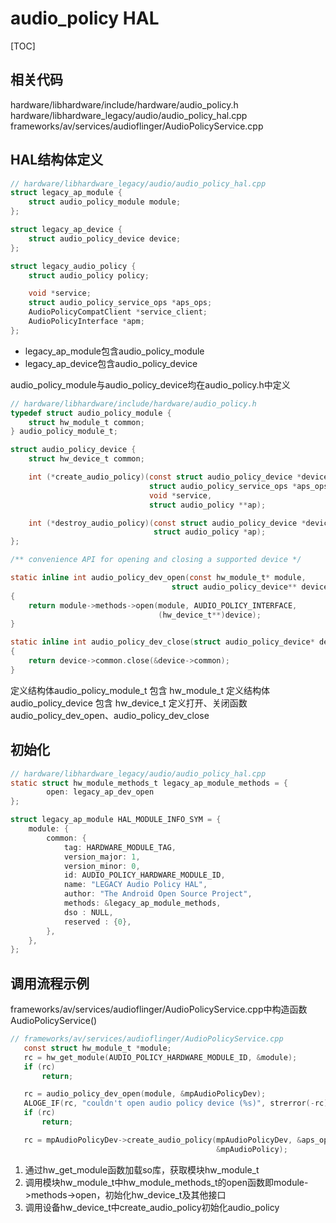 # audio_policy HAL

[TOC]

## 相关代码

hardware/libhardware/include/hardware/audio_policy.h
hardware/libhardware_legacy/audio/audio_policy_hal.cpp
frameworks/av/services/audioflinger/AudioPolicyService.cpp

## HAL结构体定义

```c
// hardware/libhardware_legacy/audio/audio_policy_hal.cpp
struct legacy_ap_module {
    struct audio_policy_module module;
};

struct legacy_ap_device {
    struct audio_policy_device device;
};

struct legacy_audio_policy {
    struct audio_policy policy;

    void *service;
    struct audio_policy_service_ops *aps_ops;
    AudioPolicyCompatClient *service_client;
    AudioPolicyInterface *apm;
};
```

- legacy_ap_module包含audio_policy_module
- legacy_ap_device包含audio_policy_device

audio_policy_module与audio_policy_device均在audio_policy.h中定义

```c
// hardware/libhardware/include/hardware/audio_policy.h
typedef struct audio_policy_module {
    struct hw_module_t common;
} audio_policy_module_t;

struct audio_policy_device {
    struct hw_device_t common;

    int (*create_audio_policy)(const struct audio_policy_device *device,
                               struct audio_policy_service_ops *aps_ops,
                               void *service,
                               struct audio_policy **ap);

    int (*destroy_audio_policy)(const struct audio_policy_device *device,
                                struct audio_policy *ap);
};

/** convenience API for opening and closing a supported device */

static inline int audio_policy_dev_open(const hw_module_t* module,
                                    struct audio_policy_device** device)
{
    return module->methods->open(module, AUDIO_POLICY_INTERFACE,
                                 (hw_device_t**)device);
}

static inline int audio_policy_dev_close(struct audio_policy_device* device)
{
    return device->common.close(&device->common);
}
```

定义结构体audio_policy_module_t 包含 hw_module_t
定义结构体audio_policy_device 包含 hw_device_t
定义打开、关闭函数audio_policy_dev_open、audio_policy_dev_close

## 初始化

```c
// hardware/libhardware_legacy/audio/audio_policy_hal.cpp
static struct hw_module_methods_t legacy_ap_module_methods = {
        open: legacy_ap_dev_open
};

struct legacy_ap_module HAL_MODULE_INFO_SYM = {
    module: {
        common: {
            tag: HARDWARE_MODULE_TAG,
            version_major: 1,
            version_minor: 0,
            id: AUDIO_POLICY_HARDWARE_MODULE_ID,
            name: "LEGACY Audio Policy HAL",
            author: "The Android Open Source Project",
            methods: &legacy_ap_module_methods,
            dso : NULL,
            reserved : {0},
        },
    },
};
```

## 调用流程示例

frameworks/av/services/audioflinger/AudioPolicyService.cpp中构造函数AudioPolicyService()

 ```c
 // frameworks/av/services/audioflinger/AudioPolicyService.cpp
    const struct hw_module_t *module;
    rc = hw_get_module(AUDIO_POLICY_HARDWARE_MODULE_ID, &module);
    if (rc)
        return;

    rc = audio_policy_dev_open(module, &mpAudioPolicyDev);
    ALOGE_IF(rc, "couldn't open audio policy device (%s)", strerror(-rc));
    if (rc)
        return;

    rc = mpAudioPolicyDev->create_audio_policy(mpAudioPolicyDev, &aps_ops, this,
                                               &mpAudioPolicy);
```

1. 通过hw_get_module函数加载so库，获取模块hw_module_t
2. 调用模块hw_module_t中hw_module_methods_t的open函数即module->methods->open，初始化hw_device_t及其他接口
3. 调用设备hw_device_t中create_audio_policy初始化audio_policy
